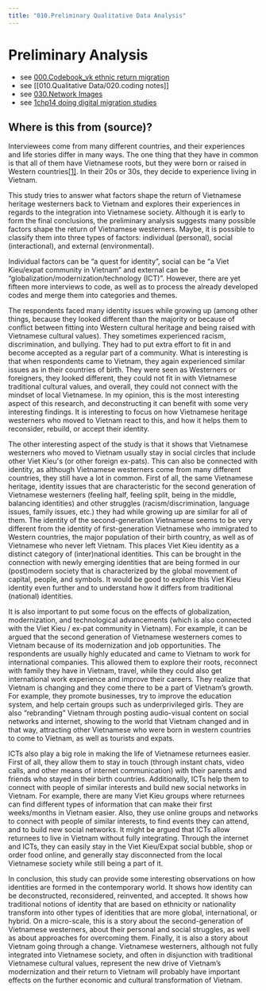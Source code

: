 ```yaml
---
title: "010.Preliminary Qualitative Data Analysis"
---
```

# Preliminary Analysis
- see [000.Codebook_vk ethnic return migration](010.Qualitative%20Data/000.Codebook_vk%20ethnic%20return%20migration.md)
- see [[010.Qualitative Data/020.coding notes]]
- see [030.Network Images](010.Qualitative%20Data/030.Network%20Images.md)
- see [1chp14 doing digital migration studies](002.Literature%20Notes/1chp14%20doing%20digital%20migration%20studies.md)



## Where is this from (source)?

Interviewees come from many different countries, and their experiences and life stories differ in many ways. The one thing that they have in common is that all of them have Vietnamese roots, but they were born or raised in Western countries[[1]](#_ftn1). In their 20s or 30s, they decide to experience living in Vietnam. 

This study tries to answer what factors shape the return of Vietnamese heritage westerners back to Vietnam and explores their experiences in regards to the integration into Vietnamese society. Although it is early to form the final conclusions, the preliminary analysis suggests many possible factors shape the return of Vietnamese westerners. Maybe, it is possible to classify them into three types of factors: individual (personal), social (interactional), and external (environmental). 

Individual factors can be “a quest for identity”, social can be “a Viet Kieu/expat community in Vietnam” and external can be “globalization/modernization/technology (ICT)”. However, there are yet fifteen more interviews to code, as well as to process the already developed codes and merge them into categories and themes. 

The respondents faced many identity issues while growing up (among other things, because they looked different than the majority or because of conflict between fitting into Western cultural heritage and being raised with Vietnamese cultural values). They sometimes experienced racism, discrimination, and bullying. They had to put extra effort to fit in and become accepted as a regular part of a community. What is interesting is that when respondents came to Vietnam, they again experienced similar issues as in their countries of birth. They were seen as Westerners or foreigners, they looked different, they could not fit in with Vietnamese traditional cultural values, and overall, they could not connect with the mindset of local Vietnamese. In my opinion, this is the most interesting aspect of this research, and deconstructing it can benefit with some very interesting findings. It is interesting to focus on how Vietnamese heritage westerners who moved to Vietnam react to this, and how it helps them to reconsider, rebuild, or accept their identity. 

The other interesting aspect of the study is that it shows that Vietnamese westerners who moved to Vietnam usually stay in social circles that include other Viet Kieu's (or other foreign ex-pats). This can also be connected with identity, as although Vietnamese westerners come from many different countries, they still have a lot in common. First of all, the same Vietnamese heritage, identity issues that are characteristic for the second generation of Vietnamese westerners (feeling half, feeling split, being in the middle, balancing identities) and other struggles (racism/discrimination, language issues, family issues, etc.) they had while growing up are similar for all of them. The identity of the second-generation Vietnamese seems to be very different from the identity of first-generation Vietnamese who immigrated to Western countries, the major population of their birth country, as well as of Vietnamese who never left Vietnam. This places Viet Kieu identity as a distinct category of (inter)national identities. This can be brought in the connection with newly emerging identities that are being formed in our (post)modern society that is characterized by the global movement of capital, people, and symbols. It would be good to explore this Viet Kieu identity even further and to understand how it differs from traditional (national) identities. 

It is also important to put some focus on the effects of globalization, modernization, and technological advancements (which is also connected with the Viet Kieu / ex-pat community in Vietnam). For example, it can be argued that the second generation of Vietnamese westerners comes to Vietnam because of its modernization and job opportunities. The respondents are usually highly educated and came to Vietnam to work for international companies. This allowed them to explore their roots, reconnect with family they have in Vietnam, travel, while they could also get international work experience and improve their careers. They realize that Vietnam is changing and they come there to be a part of Vietnam’s growth. For example, they promote businesses, try to improve the education system, and help certain groups such as underprivileged girls. They are also “rebranding” Vietnam through posting audio-visual content on social networks and internet, showing to the world that Vietnam changed and in that way, attracting other Vietnamese who were born in western countries to come to Vietnam, as well as tourists and expats. 

ICTs also play a big role in making the life of Vietnamese returnees easier. First of all, they allow them to stay in touch (through instant chats, video calls, and other means of internet communication) with their parents and friends who stayed in their birth countries. Additionally, ICTs help them to connect with people of similar interests and build new social networks in Vietnam. For example, there are many Viet Kieu groups where returnees can find different types of information that can make their first weeks/months in Vietnam easier. Also, they use online groups and networks to connect with people of similar interests, to find events they can attend, and to build new social networks. It might be argued that ICTs allow returnees to live in Vietnam without fully integrating. Through the internet and ICTs, they can easily stay in the Viet Kieu/Expat social bubble, shop or order food online, and generally stay disconnected from the local Vietnamese society while still being a part of it. 

In conclusion, this study can provide some interesting observations on how identities are formed in the contemporary world. It shows how identity can be deconstructed, reconsidered, reinvented, and accepted. It shows how traditional notions of identity that are based on ethnicity or nationality transform into other types of identities that are more global, international, or hybrid. On a micro-scale, this is a story about the second-generation of Vietnamese westerners, about their personal and social struggles, as well as about approaches for overcoming them. Finally, it is also a story about Vietnam going through a change. Vietnamese westerners, although not fully integrated into Vietnamese society, and often in disjunction with traditional Vietnamese cultural values, represent the new drive of Vietnam’s modernization and their return to Vietnam will probably have important effects on the further economic and cultural transformation of Vietnam.